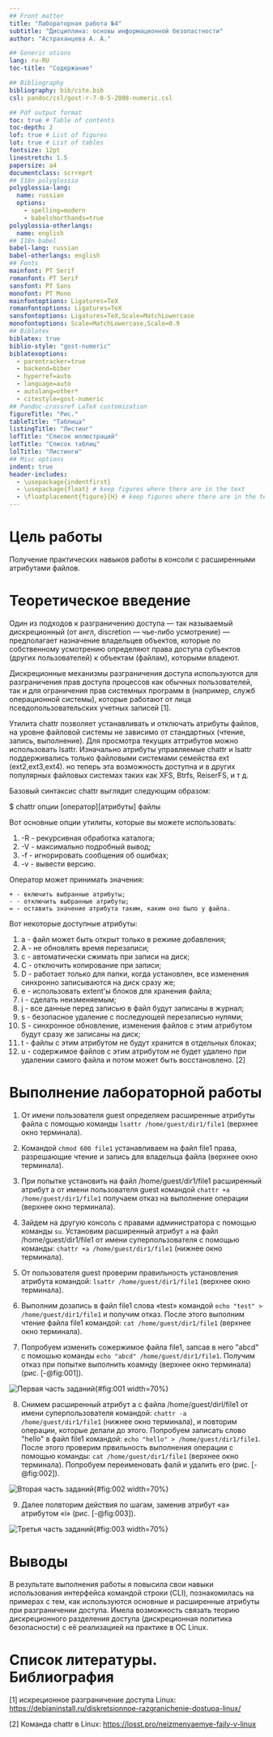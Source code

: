 ```yaml
---
## Front matter
title: "Лабораторная работа №4"
subtitle: "Дисциплина: основы информационной безопастности"
author: "Астраханцева А. А."

## Generic otions
lang: ru-RU
toc-title: "Содержание"

## Bibliography
bibliography: bib/cite.bib
csl: pandoc/csl/gost-r-7-0-5-2008-numeric.csl

## Pdf output format
toc: true # Table of contents
toc-depth: 2
lof: true # List of figures
lot: true # List of tables
fontsize: 12pt
linestretch: 1.5
papersize: a4
documentclass: scrreprt
## I18n polyglossia
polyglossia-lang:
  name: russian
  options:
	- spelling=modern
	- babelshorthands=true
polyglossia-otherlangs:
  name: english
## I18n babel
babel-lang: russian
babel-otherlangs: english
## Fonts
mainfont: PT Serif
romanfont: PT Serif
sansfont: PT Sans
monofont: PT Mono
mainfontoptions: Ligatures=TeX
romanfontoptions: Ligatures=TeX
sansfontoptions: Ligatures=TeX,Scale=MatchLowercase
monofontoptions: Scale=MatchLowercase,Scale=0.9
## Biblatex
biblatex: true
biblio-style: "gost-numeric"
biblatexoptions:
  - parentracker=true
  - backend=biber
  - hyperref=auto
  - language=auto
  - autolang=other*
  - citestyle=gost-numeric
## Pandoc-crossref LaTeX customization
figureTitle: "Рис."
tableTitle: "Таблица"
listingTitle: "Листинг"
lofTitle: "Список иллюстраций"
lotTitle: "Список таблиц"
lolTitle: "Листинги"
## Misc options
indent: true
header-includes:
  - \usepackage{indentfirst}
  - \usepackage{float} # keep figures where there are in the text
  - \floatplacement{figure}{H} # keep figures where there are in the text
---
```


# Цель работы

Получение практических навыков работы в консоли с расширенными
атрибутами файлов.

# Теоретическое введение 

Один из подходов к разграничению доступа — так называемый дискреционный (от англ, discretion — чье-либо усмотрение) — предполагает назначение владельцев объектов, которые по собственному усмотрению определяют права доступа субъектов (других пользователей) к объектам (файлам), которыми владеют.

Дискреционные механизмы разграничения доступа используются для разграничения прав доступа процессов как обычных пользователей, так и для ограничения прав системных программ в (например, служб операционной системы), которые работают от лица псевдопользовательских учетных записей [1].

Утилита chattr позволяет устанавливать и отключать атрибуты файлов, на уровне файловой системы не зависимо от стандартных (чтение, запись, выполнение). Для просмотра текущих аттрибутов можно использовать lsattr. Изначально атрибуты управляемые chattr и lsattr поддерживались только файловыми системами семейства ext (ext2,ext3,ext4). но теперь эта возможность доступна и в других популярных файловых системах таких как XFS, Btrfs, ReiserFS, и т д.

Базовый синтаксис chattr выглядит следующим образом:

$ chattr опции [оператор][атрибуты] файлы

Вот основные опции утилиты, которые вы можете использовать:

   1. -R - рекурсивная обработка каталога;
   2. -V - максимально подробный вывод;
   3. -f - игнорировать сообщения об ошибках;
   4. -v - вывести версию.

Оператор может принимать значения:

    + - включить выбранные атрибуты;
    - - отключить выбранные атрибуты;
    = - оставить значение атрибута таким, каким оно было у файла.

Вот некоторые доступные атрибуты:

   1. a - файл может быть открыт только в режиме добавления;
   2. A - не обновлять время перезаписи;
   3. c - автоматически сжимать при записи на диск;
   4. C - отключить копирование при записи;
   5. D - работает только для папки, когда установлен, все изменения синхронно записываются на диск сразу же;
   6. e - использовать extent'ы блоков для хранения файла;
   7. i - сделать неизменяемым;
   8. j - все данные перед записью в файл будут записаны в журнал;
   9. s - безопасное удаление с последующей перезаписью нулями;
   10. S - синхронное обновление, изменения файлов с этим атрибутом будут сразу же записаны на диск;
   11. t - файлы с этим атрибутом не будут хранится в отдельных блоках;
   12. u - содержимое файлов с этим атрибутом не будет удалено при удалении самого файла и потом может быть восстановлено. [2]



# Выполнение лабораторной работы

1. От имени пользователя guest определяем расширенные атрибуты файла с помощью команды `lsattr /home/guest/dir1/file1` (верхнее окно терминала).


2. Командой
`chmod 600 file1` устанавливаем на файл file1 права, разрешающие чтение и запись для владельца файла (верхнее окно терминала).

3. При попытке установить на файл /home/guest/dir1/file1 расширенный атрибут a от имени пользователя guest командой `chattr +a /home/guest/dir1/file1` получаем отказ на выполнение операции (верхнее окно терминала).


4. Зайдем на другую консоль с правами администратора с помощью команды `su`. Установим расширенный атрибут `a` на файл /home/guest/dir1/file1 от имени суперпользователя с помощью команды: `chattr +a /home/guest/dir1/file1` (нижнее окно терминала).

5. От пользователя guest проверим правильность установления атрибута командой: `lsattr /home/guest/dir1/file1` (верхнее окно терминала).

6. Выполним дозапись в файл file1 слова «test» командой `echo "test" > /home/guest/dir1/file1` и получим отказ. После этого выполним чтение файла file1 командой: `cat /home/guest/dir1/file1` (верхнее окно терминала). 

7. Попробуем изменить сожержимое файла file1, запсав в него "abcd" с помошью команды `echo "abcd" /home/guest/dir1/file1`. Получим отказ при попытке выполнить коамнду (верхнее окно терминала) (рис. [-@fig:001]).

![Первая часть заданий](image/1.jpg){#fig:001 width=70%}

8. Снимем расширенный атрибут a с файла /home/guest/dirl/file1 от имени суперпользователя командой: `chattr -a /home/guest/dir1/file1` (нижнее окно терминала), и повторим операции, которые делали до этого. Попробуем записать слово "hello" в файл file1 командой: `echo "hello" > /home/guest/dir1/file1`. После этого проверим првильность выполнения операции с помощью команды: `cat /home/guest/dir1/file1` (верхнее окно терминала). Попробуем переименовать фалй и удалить его  (рис. [-@fig:002]).

![Вторая часть заданий](image/2.jpg){#fig:002 width=70%}


9. Далее полвторим действия по шагам, заменив атрибут «a» атрибутом «i» (рис. [-@fig:003]).

![Третья часть заданий](image/3.jpg){#fig:003 width=70%}


# Выводы

В результате выполнения работы я повысила свои навыки использования интерфейса командой строки (CLI), познакомилась на примерах с тем, как используются основные и расширенные атрибуты при разграничении доступа. Имела возможность связать теорию дискреционного разделения доступа (дискреционная политика безопасности) с её реализацией на практике в ОС Linux. 

# Список литературы. Библиография

[1] искреционное разграничение доступа Linux: https://debianinstall.ru/diskretsionnoe-razgranichenie-dostupa-linux/

[2] Команда chattr в Linux: https://losst.pro/neizmenyaemye-fajly-v-linux

